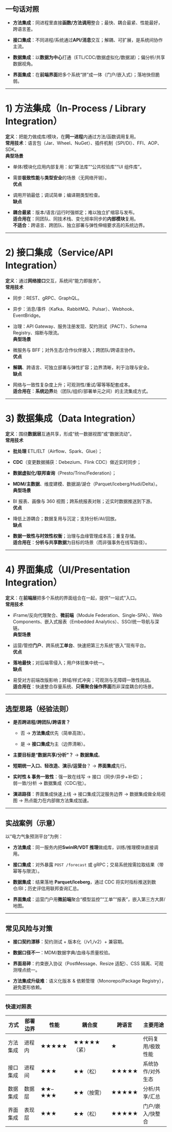 ## 一句话对照

- **方法集成**：同进程里直接**函数/方法调用**整合；最快、耦合最紧、性能最好，跨语言差。
    
- **接口集成**：不同进程/系统通过**API/消息**交互；解耦、可扩展，是系统间协作主流。
    
- **数据集成**：以**数据为中心**打通（ETL/CDC/数据虚拟化/数据湖）；偏分析/共享数据视角。
    
- **界面集成**：在**前端界面**把多个系统“拼”成一体（门户/嵌入式）；落地快但脆弱。
    

---

# 1) 方法集成（In-Process / Library Integration）

**定义**：把能力做成库/模块，在**同一进程**内通过方法/函数调用复用。  
**常用技术**：语言包（Jar、Wheel、NuGet）、插件机制（SPI/DI）、FFI、AOP、SDK。  
**典型场景**

- 单体/模块化应用内部复用：如“算法库”“公共校验库”“UI 组件库”。
    
- 需要**极致性能**与**类型安全**的场景（无网络开销）。  
    **优点**
    
- 调用开销最低；调试简单；编译期类型检查。  
    **缺点**
    
- **耦合最紧**：版本/语言/运行时强绑定；难以独立扩缩容与发布。  
    **适合用在**：同团队、同技术栈、变化频率同步的**内部模块**复用。  
    **不适合**：跨语言、跨团队、独立部署与弹性伸缩要求高的系统边界。
    

---

# 2) 接口集成（Service/API Integration）

**定义**：通过**网络接口**交互，系统间“能力即服务”。  
**常用技术**

- 同步：REST、gRPC、GraphQL。
    
- 异步：消息/事件（Kafka、RabbitMQ、Pulsar）、Webhook、EventBridge。
    
- 治理：API Gateway、服务注册发现、契约测试（PACT）、Schema Registry、熔断与限流。  
    **典型场景**
    
- 微服务与 BFF；对外生态/合作伙伴接入；跨团队/跨语言协作。  
    **优点**
    
- **解耦**、跨语言、可独立部署与弹性扩容；边界清晰，利于治理与安全。  
    **缺点**
    
- 网络与一致性复杂度上升；可观测性/重试/幂等等配套成本。  
    **适合用在**：**系统边界**处（团队/组织/部署单元之间）的主流集成方式。
    

---

# 3) 数据集成（Data Integration）

**定义**：围绕**数据层**互通共享，形成“统一数据视图”或“数据流动”。  
**常用技术**

- **批处理** ETL/ELT（Airflow、Spark、Glue）；
    
- **CDC**（变更数据捕获：Debezium、Flink CDC）做近实时同步；
    
- **数据虚拟化/联邦查询**（Presto/Trino/Federation）；
    
- **MDM/主数据**、维度建模、数据湖/湖仓（Parquet/Iceberg/Hudi/Delta）。  
    **典型场景**
    
- BI 报表、画像与 360 视图；跨系统报表对账；近实时数据推送到下游。  
    **优点**
    
- 降低上游耦合；数据复用与沉淀；支持分析/AI/回放。  
    **缺点**
    
- **数据一致性与时效性权衡**；治理与血缘管理成本高；重复存储。  
    **适合用在**：**分析与共享数据**为目标的场景（而非强事务在线写路径）。
    

---

# 4) 界面集成（UI/Presentation Integration）

**定义**：在**前端层**把多个系统的界面组合在一起，提供“一站式”入口。  
**常用技术**

- iFrame/反向代理聚合、**微前端**（Module Federation、Single-SPA）、Web Components、嵌入式报表（Embedded Analytics）、SSO/统一导航与深链。  
    **典型场景**
    
- 运营/管控**门户**、跨系统**工单台**、快速把第三方系统“嵌入”现有平台。  
    **优点**
    
- **落地最快**；对后端零侵入；用户体验集中统一。  
    **缺点**
    
- 易受对方前端改版影响；跨域/样式冲突；可观测与无障碍一致性挑战。  
    **适合用在**：快速整合存量系统、**只需聚合操作界面**而非深度耦合的场景。
    

---

## 选型思路（经验法则）

- **是否跨进程/跨团队/跨语言？**
    
    - 否 → **方法集成**优先（简单高效）。
        
    - 是 → **接口集成**为主（边界清晰）。
        
- **主要目标是“数据共享/分析”？** → **数据集成**。
    
- **短期统一入口、轻改造、演示/运营台**？ → **界面集成**先行。
    
- **实时性 & 事务一致性**：强一致在线写 → 接口（同步/异步+补偿）；  
    弱一致/分析 → 数据集成（CDC/批）。
    
- **演进路径**：界面集成快速上线 → 接口集成沉淀服务边界 → 数据集成做全局视图 → 热点能力在内部做方法集成加速。
    

---

## 实战案例（示意）

以“电力气象预测平台”为例：

- **方法集成**：同一服务内把**SwinIR/VDT 推理**做成库，训练/推理模块直接调用。
    
- **接口集成**：对外暴露 `POST /forecast` 或 gRPC；交易系统按需拉取结果（带幂等与限流）。
    
- **数据集成**：结果落地 **Parquet/Iceberg**，通过 CDC 将实时指标推送到数仓/BI；历史评估用联邦查询汇总。
    
- **界面集成**：运营门户用**微前端**聚合“模型监控”“工单”“报表”，嵌入第三方大屏/地图。
    

---

## 常见风险与对策

- **接口契约漂移**：契约测试 + 版本化（/v1,/v2）+ 兼容期。
    
- **数据口径不一**：MDM/数据字典/血缘与质量校验。
    
- **界面易碎**：约束嵌入协议（PostMessage、Resize 适配）、CSS 隔离、可观测埋点统一。
    
- **方法集成升级难**：语义化版本 & 依赖管理（Monorepo/Package Registry），避免菱形依赖。
    

---

### 快速对照表

|方式|部署边界|性能|耦合度|跨语言|主要用途|
|---|---|---|---|---|---|
|方法集成|进程内|★★★★★|★★★★★（紧）|★|代码复用/极致性能|
|接口集成|进程间|★★★|★★（松）|★★★★★|系统协作/对外生态|
|数据集成|数据层|★★–★★★|★★（按需）|★★★★★|分析/共享/汇总|
|界面集成|表现层|★★★|★★（松）|★★★★★|门户/嵌入/快整合|